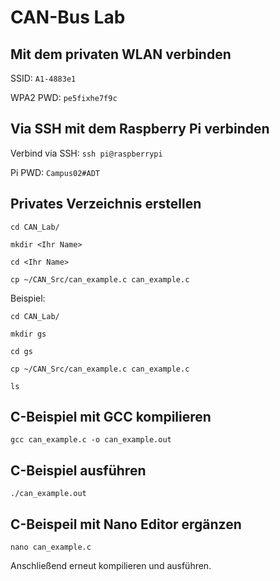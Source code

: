 # CAN-Bus Lab

## Mit dem privaten WLAN verbinden
SSID: `A1-4883e1`

WPA2 PWD: `pe5fixhe7f9c`


## Via SSH mit dem Raspberry Pi verbinden
Verbind via SSH: `ssh pi@raspberrypi`

Pi PWD: `Campus02#ADT`


## Privates Verzeichnis erstellen
```
cd CAN_Lab/
```
```
mkdir <Ihr Name>
```
```
cd <Ihr Name>
```
```
cp ~/CAN_Src/can_example.c can_example.c
```

Beispiel:
```
cd CAN_Lab/
```
```
mkdir gs
```
```
cd gs
```
```
cp ~/CAN_Src/can_example.c can_example.c
```
```
ls
```


## C-Beispiel mit GCC kompilieren
```
gcc can_example.c -o can_example.out
```


## C-Beispiel ausführen
```
./can_example.out
```


## C-Beispeil mit Nano Editor ergänzen
```
nano can_example.c
```

Anschließend erneut kompilieren und ausführen.



